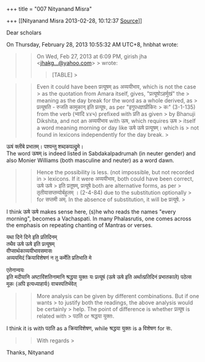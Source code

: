 +++
title = "007 Nityanand Misra"

+++
[[Nityanand Misra	2013-02-28, 10:12:37 [Source](https://groups.google.com/g/bvparishat/c/1fYgc3KUOCw)]]



Dear scholars

  
  
On Thursday, February 28, 2013 10:55:32 AM UTC+8, hnbhat wrote:

> 
> > 
> > 
> > On Wed, Feb 27, 2013 at 6:09 PM, girish jha \<jhakg...@yahoo.com\> > wrote:  
> > > [TABLE] >
> 
> >   
> > 
> > 
> >   
> > 
> > 
> > 
> > 

> 
> > 
> > 
> > Even it could have been प्रत्यूषम् as अव्ययीभाव, which is not the case > as the quotation from Amara itself, gives, "प्रत्यूषोऽहर्मुखं" the > meaning as the day break for the word as a whole derived, as > प्रत्यूषति - रुजति कामुकान् इति प्रत्यूषः, as per "इगुपधज्ञाप्रीकिरः > कः" (3-1-135) from the verb (भ्वादि ४४५) prefixed with प्रति as given > by Bhanuji Dikshita, and not an अव्ययीभाव with ऊष, which requires ऊष > itself a word meaning morning or day like ऊषे ऊषे प्रत्यूषम्। which is > not found in lexicons independently for the day break. >
> 
> > 
> > 

> 
> > 
> > 
> > 
> > 
> > 

  
ऊषं क्लीबे प्रभातम्। पश्यन्तु शब्दकपल्द्रुमे।  
The word ऊषम् is indeed listed in Sabdakalpadrumah (in neuter gender) and also Monier Williams (both masculine and neuter) as a word dawn.  


> 
> > 
> > 
> > Hence the possibility is less. (not impossible, but not recorded in > lexicons. If it were अव्ययीभाव, both could have been correct, ऊषे ऊषे > इति प्रतूषम्, प्रत्यूषे both are alternative forms, as per > तृतीयासप्तम्योर्बहुलम्‌ । (2-4-84) due to the substitution optionally > for सप्तमी अम्. In the absence of substitution, it will be प्रत्यूषे. >
> 
> > 
> > 

  
I think ऊषे ऊषे makes sense here, (s)he who reads the names "every morning", becomes a Vachaspati. In many Phalasrutis, one comes across the emphasis on repeating chanting of Mantras or verses.  
  
यथा दिने दिने इति प्रतिदिनम्  
तथैव ऊषे ऊषे इति प्रत्यूषम्  
वीप्सार्थकाव्ययीभावसमासः  
अव्ययमिदं क्रियाविशेषणं न तु कर्मेति प्रतिभाति मे  
  
एतेनान्वयः  
इति मदीयानि अष्टाविंशतिनामानि श्रद्धया युक्तः यः प्रत्यूषं (ऊषे ऊषे इति अर्थात्प्रतिदिनं प्रभातकाले) पठेत्स मूकः (अपि इत्यध्याहार्यः) वाचस्पतिर्भवेत्  


> 
> > 
> > 
> >   
> > 
> > More analysis can be given by different combinations. But if one wants > to justify both the readings, the above analysis would be certainly > help. The point of difference is whether प्रत्यूष is related with > पठति or श्रद्धया युक्तः.
> > 
> > 
> >   
> > 
> > 
> > 
> > 

  
I think it is with पठति as a क्रियाविशेषण, while श्रद्धया युक्तः is a विशेषण for सः.  
  

> 
> > 
> > 
> > 
> > 
> > 
> > With regards >
> 
> > 
> >   
> > 
> > 
> > 
> >   
> > 

  
Thanks, Nityanand  

